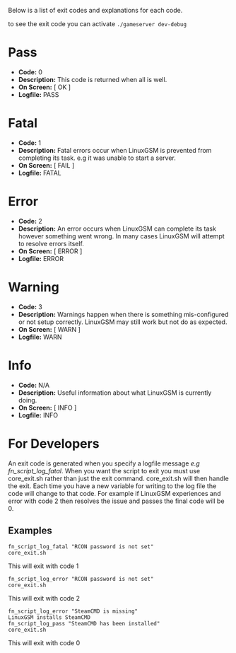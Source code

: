 Below is a list of exit codes and explanations for each code.

to see the exit code you can activate `./gameserver dev-debug`

# Pass
* **Code:** 0
* **Description:** This code is returned when all is well.
* **On Screen:** [ OK ]
* **Logfile:** PASS

# Fatal
* **Code:** 1
* **Description:** Fatal errors occur when LinuxGSM is prevented from completing its task. e.g it was unable to start a server.
* **On Screen:** [ FAIL ]
* **Logfile:** FATAL

# Error
* **Code:** 2
* **Description:** An error occurs when LinuxGSM can complete its task however something went wrong. In many cases LinuxGSM will attempt to resolve errors itself.
* **On Screen:** [ ERROR ]
* **Logfile:** ERROR

# Warning
* **Code:** 3
* **Description:** Warnings happen when there is something mis-configured or not setup correctly. LinuxGSM may still work but not do as expected.
* **On Screen:** [ WARN ]
* **Logfile:** WARN

# Info
* **Code:** N/A
* **Description:** Useful information about what LinuxGSM is currently doing.
* **On Screen:** [ INFO ]
* **Logfile:** INFO

# For Developers

An exit code is generated when you specify a logfile message _e.g fn_script_log_fatal_.
When you want the script to exit you must use core_exit.sh rather than just the exit command. core_exit.sh will then handle the exit. Each time you have a new variable for writing to the log file the code will change to that code. For example if LinuxGSM experiences and error with code 2 then resolves the issue and passes the final code will be 0.

Examples
--------

    fn_script_log_fatal "RCON password is not set"
    core_exit.sh

This will exit with code 1

    fn_script_log_error "RCON password is not set"
    core_exit.sh

This will exit with code 2

    fn_script_log_error "SteamCMD is missing"
    LinuxGSM installs SteamCMD
    fn_script_log_pass "SteamCMD has been installed"
    core_exit.sh

This will exit with code 0